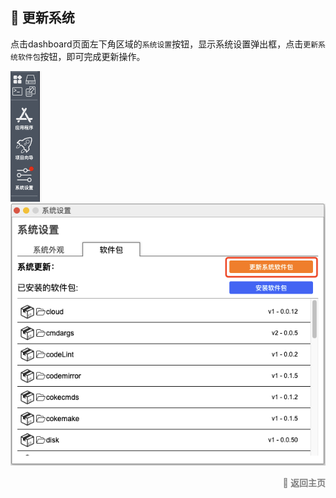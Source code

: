 ## 🔄 更新系统

点击dashboard页面左下角区域的`系统设置`按钮，显示系统设置弹出框，点击`更新系统软件包`按钮，即可完成更新操作。

<p>
    <img src="../assets/update_system1_cn.jpg" alt="update_system1" />
    <img src="../assets/update_system2_cn.jpg" alt="update_system2" />
</p>

<p align="right" >
  <a href="../README-zh_CN.md" style="text-decoration: none; color: gray; font-weight: bold;">
    🔗 返回主页
  </a>
</p>